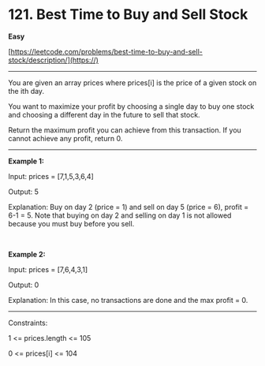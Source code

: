 # 121. Best Time to Buy and Sell Stock
**Easy**

[https://leetcode.com/problems/best-time-to-buy-and-sell-stock/description/](https://)

---

You are given an array prices where prices[i] is the price of a given stock on the ith day.

You want to maximize your profit by choosing a single day to buy one stock and choosing a different day in the future to sell that stock.

Return the maximum profit you can achieve from this transaction. If you cannot achieve any profit, return 0.

--- 

**Example 1:**

Input: prices = [7,1,5,3,6,4]

Output: 5

Explanation: Buy on day 2 (price = 1) and sell on day 5 (price = 6), profit = 6-1 = 5.
Note that buying on day 2 and selling on day 1 is not allowed because you must buy before you sell.

<br>

**Example 2:**

Input: prices = [7,6,4,3,1]

Output: 0

Explanation: In this case, no transactions are done and the max profit = 0.

--- 

Constraints:

1 <= prices.length <= 105

0 <= prices[i] <= 104